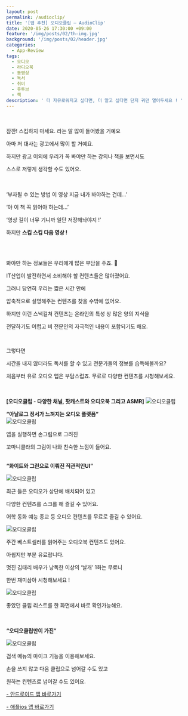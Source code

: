 ```yaml
---
layout: post
permalink: /audioclip/
title: '[앱 추천] 오디오클립 – AudioClip'
date: 2020-05-26 17:30:00 +09:00
feature: '/img/posts/02/th-img.jpg'
background: '/img/posts/02/header.jpg'
categories:
  - App-Review
tags:
  - 오디오
  - 라디오북
  - 동영상
  - 독서
  - 취미
  - 유투브
  - 책
description: ' 더 자유로워지고 싶다면, 더 알고 싶다면 단지 귀만 열어두세요 ! '
---
```


<br><br>
잠깐! 스킵하지 마세요. 라는 말 많이 들어봤을 거예요

아마 저 대사는 광고에서 많이 할 거예요.

하지만 광고 이외에 우리가 꼭 봐야만 하는 강의나 책을 보면서도

스스로 저렇게 생각할 수도 있어요.

<br><br> ‘부자될 수 있는 방법 이 영상 지금 내가 봐야하는 건데…’

‘아 이 책 꼭 읽어야 하는데…’

‘영상 길이 너무 기니까 일단 저장해놔야지 !’

하지만 **스킵 스킵 다음 영상 !**

<br><br>

봐야만 하는 정보들은 우리에게 많은 부담을 주죠. &#128548;

IT산업이 발전하면서 소비해야 할 컨텐츠들은 많아졌어요.

그러니 당연히 우리는 짧은 시간 안에

압축적으로 설명해주는 컨텐츠를 찾을 수밖에 없어요.

하지만 이런 스낵컬쳐 컨텐츠는 온라인의 특성 상 많은 양의 지식을

전달하기도 어렵고 비 전문인의 자극적인 내용이 포함되기도 해요.

<br>

그렇다면

시간을 내지 않더라도 독서를 할 수 있고 전문가들의 정보를 습득해볼까요?

처음부터 유료 오디오 앱은 부담스럽죠. 무료로 다양한 컨텐츠를 시청해보세요.

<br><br>
**[오디오클립 - 다양한 채널, 팟캐스트와 오디오북 그리고 ASMR]**
![오디오클립](/img/posts/02/img01.jpg)
<br>

**“아날로그 정서가 느껴지는 오디오 플랫폼”**
<br>
![오디오클립](/img/posts/02/img02.jpg)

앱을 실행하면 손그림으로 그려진

꼬마니콜라의 그림이 나와 친숙한 느낌이 들어요.
<br><br>

**“화이트와 그린으로 이뤄진 직관적인UI”**

![오디오클립](/img/posts/02/img03.jpg)

최근 들은 오디오가 상단에 배치되어 있고

다양한 컨텐츠를 스크롤 해 즐길 수 있어요.

어학 동화 예능 종교 등 오디오 컨텐츠를 무료로 즐길 수 있어요.

![오디오클립](/img/posts/02/img04.jpg)

주간 베스트셀러를 읽어주는 오디오북 컨텐츠도 있어요.

아쉽지만 부분 유료랍니다.

멋진 김태리 배우가 낭독한 이상의 ‘날개’ 1화는 무료니

한번 재미삼아 시청해보세요 !

![오디오클립](/img/posts/02/img05.jpg)

좋았던 클립 리스트를 한 화면에서 바로 확인가능해요.
<br><br><br>

**“오디오클립만이 가진”**

![오디오클립](/img/posts/02/img06.jpg)

검색 메뉴의 마이크 기능을 이용해보세요.

손을 쓰지 않고 다음 클립으로 넘어갈 수도 있고

원하는 컨텐츠로 넘어갈 수도 있어요.


[- 안드로이드 앱 바로가기](https://play.google.com/store/apps/details?id=com.naver.naveraudio&hl=ko)

[- 애플ios 앱 바로가기](https://apps.apple.com/kr/app/%EC%98%A4%EB%94%94%EC%98%A4%ED%81%B4%EB%A6%BD-audioclip/id1192635213)
